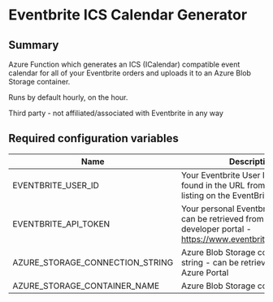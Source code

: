 ﻿# Eventbrite ICS Calendar Generator

## Summary

Azure Function which generates an ICS (ICalendar) compatible event calendar for all of your Eventbrite orders and uploads it to an Azure Blob Storage container.

Runs by default hourly, on the hour.

Third party - not affiliated/associated with Eventbrite in any way

## Required configuration variables

| Name                            | Description                                                                                                                        |
|---------------------------------|------------------------------------------------------------------------------------------------------------------------------------|
| EVENTBRITE_USER_ID              | Your Eventbrite User ID - Can be found in the URL from your ticket   listing on the EventBrite website                             |
| EVENTBRITE_API_TOKEN            | Your personal Eventbrite API token - can be retrieved from the Eventbrite   developer portal - https://www.eventbrite.com/platform |
| AZURE_STORAGE_CONNECTION_STRING | Azure Blob Storage connection string - can be retrieved from the Azure   Portal                                                    |
| AZURE_STORAGE_CONTAINER_NAME    | Azure Blob Storage container name                                                                                                  |
